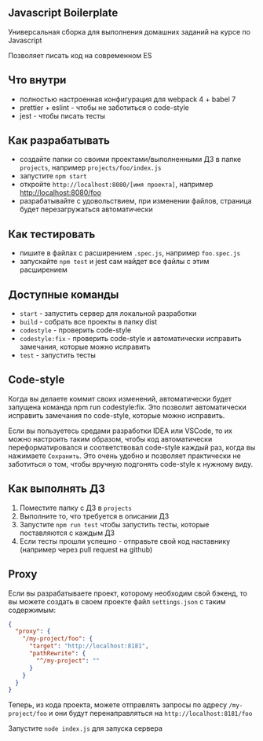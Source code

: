## Javascript Boilerplate

Универсальная сборка для выполнения домашних заданий на курсе по Javascript

Позволяет писать код на современном ES

## Что внутри

- полностью настроенная конфигурация для webpack 4 + babel 7
- prettier + eslint - чтобы не заботиться о code-style
- jest - чтобы писать тесты

## Как разрабатывать

- создайте папки со своими проектами/выполненными ДЗ в папке `projects`, например `projects/foo/index.js`
- запустите `npm start`
- откройте `http://localhost:8080/[имя проекта]`, например [http://localhost:8080/foo](http://localhost:8080/foo)
- разрабатывайте с удовольствием, при изменении файлов, страница будет перезагружаться автоматически

## Как тестировать

- пишите в файлах с расширением `.spec.js`, например `foo.spec.js`
- запускайте `npm test` и jest сам найдет все файлы с этим расширением

## Доступные команды

- `start` - запустить сервер для локальной разработки
- `build` - собрать все проекты в папку dist
- `codestyle` - проверить code-style
- `codestyle:fix` - проверить code-style и автоматически исправить замечания, которые можно исправить
- `test` - запустить тесты

## Code-style

Когда вы делаете коммит своих изменений, автоматически будет запущена команда npm run codestyle:fix.
Это позволит автоматически исправить замечания по code-style, которые можно исправить.

Если вы пользуетесь средами разработки IDEA или VSCode, то их можно настроить таким образом, чтобы код автоматически переформатировался и соответствовал code-style каждый раз, когда вы нажимаете `Сохранить`.
Это очень удобно и позволяет практически не заботиться о том, чтобы вручную подгонять code-style к нужному виду.

## Как выполнять ДЗ

1. Поместите папку с ДЗ в `projects`
2. Выполните то, что требуется в описании ДЗ
3. Запустите `npm run test` чтобы запустить тесты, которые поставляются с каждым ДЗ
4. Если тесты прошли успешно - отправьте свой код наставнику (например через pull request на github)

## Proxy

Если вы разрабатываете проект, которому необходим свой бэкенд, то вы можете создать в своем проекте файл `settings.json` с таким содержимым:

```json
{
  "proxy": {
    "/my-project/foo": {
      "target": "http://localhost:8181",
      "pathRewrite": {
        "^/my-project": ""
      }
    }
  }
}
```

Теперь, из кода проекта, можете отправлять запросы по адресу `/my-project/foo` и они будут перенаправляться на `http://localhost:8181/foo` 

Запустите `node index.js` для запуска сервера

